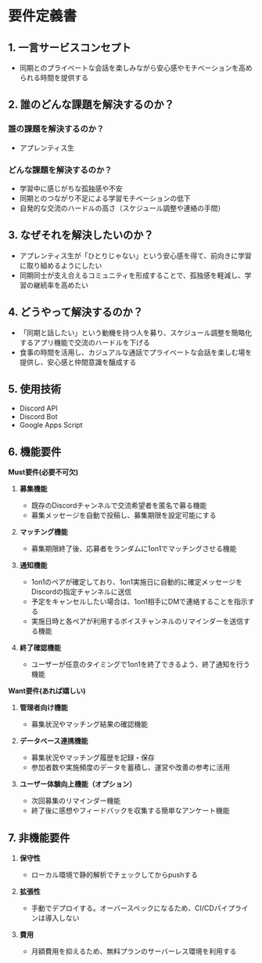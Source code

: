 # 要件定義書

## 1. 一言サービスコンセプト

- 同期とのプライベートな会話を楽しみながら安心感やモチベーションを高められる時間を提供する

## 2. 誰のどんな課題を解決するのか？

### 誰の課題を解決するのか？

- アプレンティス生

### どんな課題を解決するのか？

- 学習中に感じがちな孤独感や不安
- 同期とのつながり不足による学習モチベーションの低下
- 自発的な交流のハードルの高さ（スケジュール調整や連絡の手間）

## 3. なぜそれを解決したいのか？

- アプレンティス生が「ひとりじゃない」という安心感を得て、前向きに学習に取り組めるようにしたい
- 同期同士が支え合えるコミュニティを形成することで、孤独感を軽減し、学習の継続率を高めたい

## 4. どうやって解決するのか？

- 「同期と話したい」という動機を持つ人を募り、スケジュール調整を簡略化するアプリ機能で交流のハードルを下げる
- 食事の時間を活用し、カジュアルな通話でプライベートな会話を楽しむ場を提供し、安心感と仲間意識を醸成する

## 5. 使用技術

- Discord API
- Discord Bot
- Google Apps Script

## 6. 機能要件

**Must要件(必要不可欠)**

1. **募集機能**
   - 既存のDiscordチャンネルで交流希望者を匿名で募る機能
   - 募集メッセージを自動で投稿し、募集期限を設定可能にする

2. **マッチング機能**
   - 募集期限終了後、応募者をランダムに1on1でマッチングさせる機能

3. **通知機能**
   - 1on1のペアが確定しており、1on1実施日に自動的に確定メッセージをDiscordの指定チャンネルに送信
   - 予定をキャンセルしたい場合は、1on1相手にDMで連絡することを指示する
   - 実施日時と各ペアが利用するボイスチャンネルのリマインダーを送信する機能

4. **終了確認機能**
   - ユーザーが任意のタイミングで1on1を終了できるよう、終了通知を行う機能

**Want要件(あれば嬉しい)**

1. **管理者向け機能**
   - 募集状況やマッチング結果の確認機能

2. **データベース連携機能**
   - 募集状況やマッチング履歴を記録・保存
   - 参加者数や実施頻度のデータを蓄積し、運営や改善の参考に活用

3. **ユーザー体験向上機能（オプション）**
   - 次回募集のリマインダー機能
   - 終了後に感想やフィードバックを収集する簡単なアンケート機能

## 7. 非機能要件

1. **保守性**
   - ローカル環境で静的解析でチェックしてからpushする

2. **拡張性**
   - 手動でデプロイする。オーバースペックになるため、CI/CDパイプラインは導入しない

3. **費用**
    - 月額費用を抑えるため、無料プランのサーバーレス環境を利用する
